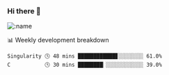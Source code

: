 ### Hi there 👋

<!--
**lv2020/lv2020** is a ✨ _special_ ✨ repository because its `README.md` (this file) appears on your GitHub profile.

Here are some ideas to get you started:

- 🔭 I’m currently working on ...
- 🌱 I’m currently learning ...
- 👯 I’m looking to collaborate on ...
- 🤔 I’m looking for help with ...
- 💬 Ask me about ...
- 📫 How to reach me: ...
- 😄 Pronouns: ...
- ⚡ Fun fact: ...
-->
![:name](https://count.getloli.com/get/@:lv2020)
 <!-- waka-box start -->
📊 Weekly development breakdown
```text
Singularity 🕓 48 mins ████████████▊░░░░░░░░ 61.0%
C           🕓 30 mins ████████▏░░░░░░░░░░░░ 39.0%
```
<!-- Powered by https://github.com/YouEclipse/waka-box-go . -->
<!-- waka-box end -->
